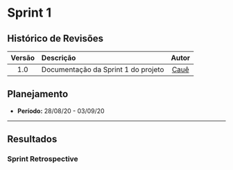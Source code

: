 # Sprint 1

## Histórico de Revisões

| Versão | Descrição | Autor |
| :----: | :-------- | :---: |
| 1.0 | Documentação da Sprint 1 do projeto | [Cauê](https://github.com/caue96) |

## Planejamento
* **Período:** 28/08/20 - 03/09/20

***



## Resultados



### Sprint Retrospective

